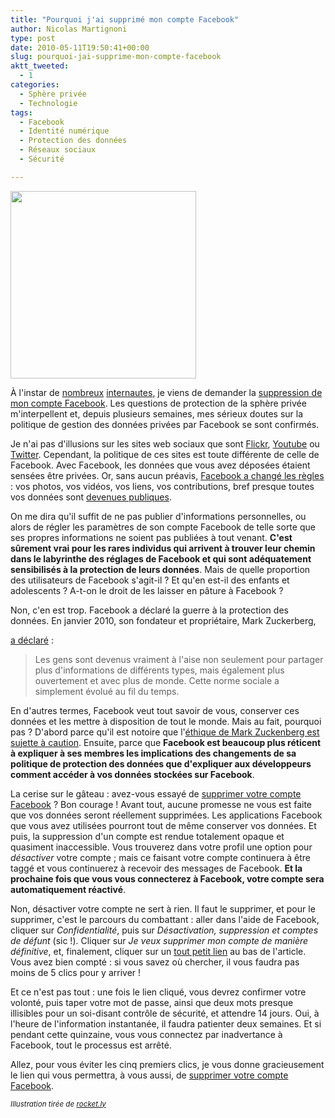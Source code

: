 ```yaml
---
title: "Pourquoi j'ai supprimé mon compte Facebook"
author: Nicolas Martignoni
type: post
date: 2010-05-11T19:50:41+00:00
slug: pourquoi-jai-supprime-mon-compte-facebook
aktt_tweeted:
  - 1
categories:
  - Sphère privée
  - Technologie
tags:
  - Facebook
  - Identité numérique
  - Protection des données
  - Réseaux sociaux
  - Sécurité

---
```

<img class="size-medium wp-image-562 alignright" title="ban_facebook" src="https://blog.martignoni.net/wp-content/uploads/2010/05/ban_facebook-297x300.png" alt="" width="297" height="300" srcset="https://blog.martignoni.net/wp-content/uploads/2010/05/ban_facebook-297x300.png 297w, https://blog.martignoni.net/wp-content/uploads/2010/05/ban_facebook.png 548w" sizes="(max-width: 297px) 100vw, 297px" />

À l'instar de [nombreux][1] [internautes][2], je viens de demander la [suppression de mon compte Facebook][3]. Les questions de protection de la sphère privée m'interpellent et, depuis plusieurs semaines, mes sérieux doutes sur la politique de gestion des données privées par Facebook se sont confirmés.

Je n'ai pas d'illusions sur les sites web sociaux que sont [Flickr][4], [Youtube][5] ou [Twitter][6]. Cependant, la politique de ces sites est toute différente de celle de Facebook. Avec Facebook, les données que vous avez déposées étaient sensées être privées. Or, sans aucun préavis, [Facebook a changé les règles][7] : vos photos, vos vidéos, vos liens, vos contributions, bref presque toutes vos données sont [devenues publiques][8].

On me dira qu'il suffit de ne pas publier d'informations personnelles, ou alors de régler les paramètres de son compte Facebook de telle sorte que ses propres informations ne soient pas publiées à tout venant. **C'est sûrement vrai pour les rares individus qui arrivent à trouver leur chemin dans le labyrinthe des réglages de Facebook et qui sont adéquatement sensibilisés à la protection de leurs données**. Mais de quelle proportion des utilisateurs de Facebook s'agit-il ? Et qu'en est-il des enfants et adolescents ? A-t-on le droit de les laisser en pâture à Facebook ?

<!--more-->Non, c'en est trop. Facebook a déclaré la guerre à la protection des données. En janvier 2010, son fondateur et propriétaire, Mark Zuckerberg, 

[a déclaré][9] :

> Les gens sont devenus vraiment à l'aise non seulement pour partager plus d'informations de différents types, mais également plus ouvertement et avec plus de monde. Cette norme sociale a simplement évolué au fil du temps.

En d'autres termes, Facebook veut tout savoir de vous, conserver ces données et les mettre à disposition de tout le monde. Mais au fait, pourquoi pas ? D'abord parce qu'il est notoire que l'[éthique de Mark Zuckenberg est sujette à caution][10]. Ensuite, parce que **Facebook est beaucoup plus réticent à expliquer à ses membres les implications des changements de sa politique de protection des données que d'expliquer aux développeurs comment accéder à vos données stockées sur Facebook**.

La cerise sur le gâteau : avez-vous essayé de [supprimer votre compte Facebook][3] ? Bon courage ! Avant tout, aucune promesse ne vous est faite que vos données seront réellement supprimées. Les applications Facebook que vous avez utilisées pourront tout de même conserver vos données. Et puis, la suppression d'un compte est rendue totalement opaque et quasiment inaccessible. Vous trouverez dans votre profil une option pour _désactiver_ votre compte ; mais ce faisant votre compte continuera à être taggé et vous continuerez à recevoir des messages de Facebook. **Et la prochaine fois que vous vous connecterez à Facebook, votre compte sera automatiquement réactivé**.

Non, désactiver votre compte ne sert à rien. Il faut le supprimer, et pour le supprimer, c'est le parcours du combattant : aller dans l'aide de Facebook, cliquer sur _Confidentialité_, puis sur _Désactivation, suppression et comptes de défunt_ (sic !). Cliquer sur _Je veux supprimer mon compte de manière définitive_, et, finalement, cliquer sur un [tout petit lien][11] au bas de l'article. Vous avez bien compté : si vous savez où chercher, il vous faudra pas moins de 5 clics pour y arriver !

Et ce n'est pas tout : une fois le lien cliqué, vous devrez confirmer votre volonté, puis taper votre mot de passe, ainsi que deux mots presque illisibles pour un soi-disant contrôle de sécurité, et attendre 14 jours. Oui, à l'heure de l'information instantanée, il faudra patienter deux semaines. Et si pendant cette quinzaine, vous vous connectez par inadvertance à Facebook, tout le processus est arrêté.

Allez, pour vous éviter les cinq premiers clics, je vous donne gracieusement le lien qui vous permettra, à vous aussi, de [supprimer votre compte Facebook][3].

_<small>Illustration tirée de <a href="http://www.rocket.ly/home/2010/4/26/top-ten-reasons-you-should-quit-facebook.html">rocket.ly</a></small>_

 [1]: http://www.rocket.ly/home/2010/4/26/top-ten-reasons-you-should-quit-facebook.html
 [2]: http://bloggy.com/2010/05/i_deleted_my_faceboo.html
 [3]: https://ssl.facebook.com/help/contact.php?show_form=delete_account&__a=3
 [4]: http://www.flickr.com/
 [5]: http://www.youtube.com/
 [6]: http://twitter.com/
 [7]: http://mattmckeon.com/facebook-privacy/
 [8]: http://www.eff.org/deeplinks/2010/04/facebook-timeline
 [9]: http://www.readwriteweb.com/archives/facebooks_zuckerberg_says_the_age_of_privacy_is_ov.php
 [10]: http://www.businessinsider.com/how-mark-zuckerberg-hacked-into-the-harvard-crimson-2010-3
 [11]: http://www.facebook.com/help/contact.php?show_form=delete_account